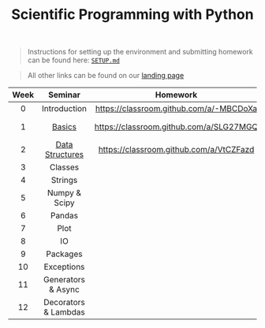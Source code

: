 <h1 align="center">Scientific Programming with Python</h1>
<!-- <p align="center"><b>For the Scientific Programming with Python course</b></p> -->

<br>

> Instructions for setting up the environment and submitting homework can be found here: [`SETUP.md`](SETUP.md)

> All other links can be found on our [landing page](https://silly-antique-c08.notion.site/Python-2024-CUB-1004177ba1ef80c78a93c593356c7333)


<table align="center">
	<thead>
		<tr>
			<th>
				Week
			</th>
			<th>
				Seminar
			</th>
			<th>
				Homework
			</th>
			<th>
				Deadline
			</th>
		</tr>
	</thead>
	<tbody align="center">
		<tr>
			<td>0</td>
			<td>Introduction</td>
			<td><a href="https://classroom.github.com/a/-MBCDoXa">https://classroom.github.com/a/-MBCDoXa</a></td>
			<td>⸺</td>
		</tr>
		<tr>
			<td>1</td>
			<td><a href="Week 1 — Basics.md">Basics</a></td>
			<td><a href="https://classroom.github.com/a/SLG27MGQ">https://classroom.github.com/a/SLG27MGQ</a></td>
			<td>September 19, 23:59</td>
		</tr>
		<tr>
			<td>2</td>
			<td><a href="Week 2 — Data Structures.md">Data Structures</a></td>
			<td><a href="https://classroom.github.com/a/VtCZFazd">https://classroom.github.com/a/VtCZFazd</a></td>
			<td>September 27, 23:59</td>
		</tr>
		<tr>
			<td>3</td>
			<td>Classes</td>
			<td></td>
			<td></td>
		</tr>
		<tr>
			<td>4</td>
			<td>Strings</td>
			<td></td>
			<td></td>
		</tr>
		<tr>
			<td>5</td>
			<td>Numpy & Scipy</td>
			<td></td>
			<td></td>
		</tr>
		<tr>
			<td>6</td>
			<td>Pandas</td>
			<td></td>
			<td></td>
		</tr>
		<tr>
			<td>7</td>
			<td>Plot</td>
			<td></td>
			<td></td>
		</tr>
		<tr>
			<td>8</td>
			<td>IO</td>
			<td></td>
			<td></td>
		</tr>
		<tr>
			<td>9</td>
			<td>Packages</td>
			<td></td>
			<td></td>
		</tr>
		<tr>
			<td>10</td>
			<td>Exceptions</td>
			<td></td>
			<td></td>
		</tr>
		<tr>
			<td>11</td>
			<td>Generators & Async</td>
			<td></td>
			<td></td>
		</tr>
		<tr>
			<td>12</td>
			<td>Decorators & Lambdas</td>
			<td></td>
			<td></td>
		</tr>
	</tbody>
</table>
